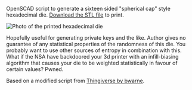 OpenSCAD script to generate a sixteen sided "spherical cap" style hexadecimal die. [Download the STL file](./sixteen-sided-hexidecimal-die.stl) to print.

![Photo of the printed hexadecimal die](./hexadecimal-dice-photo.png)

Hopefully useful for generating private keys and the like. Author gives no guarantee of any statistical properties of the randomness of this die. You probably want to use other sources of entropy in combination with this. What if the NSA have backdoored your 3d printer with an infill-biasing algorithm that causes your die to be weighted statistically in favour of certain values? Pwned.

Based on a modified script from [Thingiverse by bwarne](http://www.thingiverse.com/thing:58408/#files).
